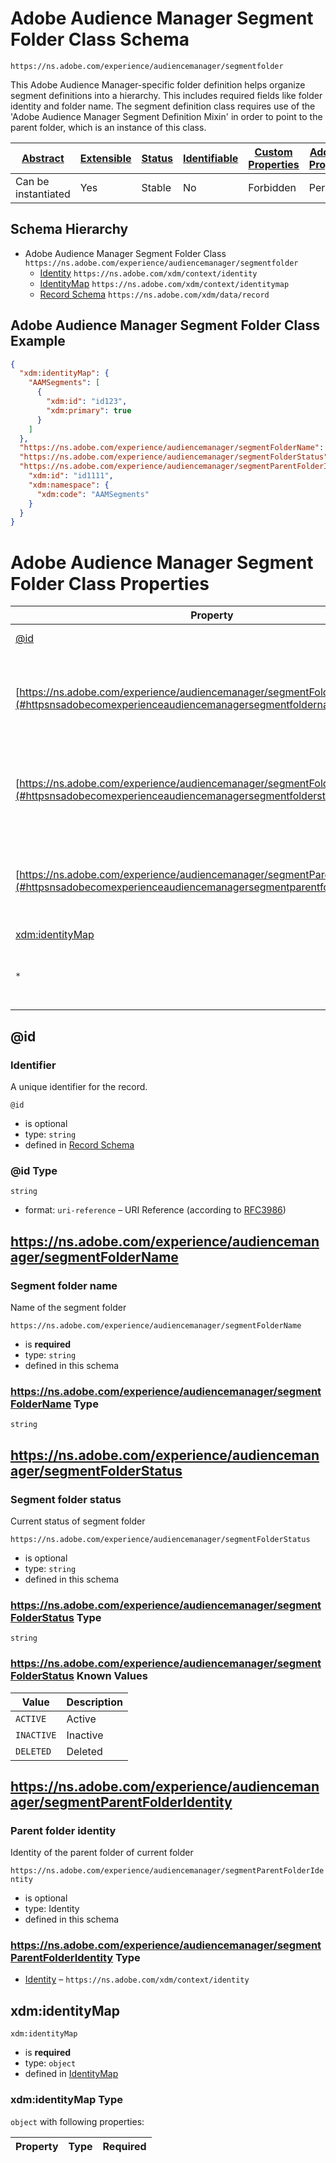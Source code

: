 
# Adobe Audience Manager Segment Folder Class Schema

```
https://ns.adobe.com/experience/audiencemanager/segmentfolder
```

This Adobe Audience Manager-specific folder definition helps organize segment definitions into a hierarchy. This includes required fields like folder identity and folder name. The segment definition class requires use of the 'Adobe Audience Manager Segment Definition Mixin' in order to point to the parent folder, which is an instance of this class.

| [Abstract](../../../../abstract.md) | [Extensible](../../../../extensions.md) | [Status](../../../../status.md) | [Identifiable](../../../../id.md) | [Custom Properties](../../../../extensions.md) | [Additional Properties](../../../../extensions.md) | Defined In |
|-------------------------------------|-----------------------------------------|---------------------------------|-----------------------------------|------------------------------------------------|----------------------------------------------------|------------|
| Can be instantiated | Yes | Stable | No | Forbidden | Permitted | [adobe/experience/audiencemanager/segmentfolder.schema.json](adobe/experience/audiencemanager/segmentfolder.schema.json) |
## Schema Hierarchy

* Adobe Audience Manager Segment Folder Class `https://ns.adobe.com/experience/audiencemanager/segmentfolder`
  * [Identity](../../../datatypes/identity.schema.md) `https://ns.adobe.com/xdm/context/identity`
  * [IdentityMap](../../../mixins/shared/identitymap.schema.md) `https://ns.adobe.com/xdm/context/identitymap`
  * [Record Schema](../../../behaviors/record.schema.md) `https://ns.adobe.com/xdm/data/record`


## Adobe Audience Manager Segment Folder Class Example
```json
{
  "xdm:identityMap": {
    "AAMSegments": [
      {
        "xdm:id": "id123",
        "xdm:primary": true
      }
    ]
  },
  "https://ns.adobe.com/experience/audiencemanager/segmentFolderName": "User Folder",
  "https://ns.adobe.com/experience/audiencemanager/segmentFolderStatus": "ACTIVE",
  "https://ns.adobe.com/experience/audiencemanager/segmentParentFolderIdentity": {
    "xdm:id": "id1111",
    "xdm:namespace": {
      "xdm:code": "AAMSegments"
    }
  }
}
```

# Adobe Audience Manager Segment Folder Class Properties

| Property | Type | Required | Defined by |
|----------|------|----------|------------|
| [@id](#id) | `string` | Optional | [Record Schema](../../../behaviors/record.schema.md#id) |
| [https://ns.adobe.com/experience/audiencemanager/segmentFolderName](#httpsnsadobecomexperienceaudiencemanagersegmentfoldername) | `string` | **Required** | Adobe Audience Manager Segment Folder Class (this schema) |
| [https://ns.adobe.com/experience/audiencemanager/segmentFolderStatus](#httpsnsadobecomexperienceaudiencemanagersegmentfolderstatus) | `string` | Optional | Adobe Audience Manager Segment Folder Class (this schema) |
| [https://ns.adobe.com/experience/audiencemanager/segmentParentFolderIdentity](#httpsnsadobecomexperienceaudiencemanagersegmentparentfolderidentity) | Identity | Optional | Adobe Audience Manager Segment Folder Class (this schema) |
| [xdm:identityMap](#xdmidentitymap) | `object` | **Required** | [IdentityMap](../../../mixins/shared/identitymap.schema.md#xdmidentitymap) |
| `*` | any | Additional | this schema *allows* additional properties |

## @id
### Identifier

A unique identifier for the record.

`@id`
* is optional
* type: `string`
* defined in [Record Schema](../../../behaviors/record.schema.md#id)

### @id Type


`string`
* format: `uri-reference` – URI Reference (according to [RFC3986](https://tools.ietf.org/html/rfc3986))






## https://ns.adobe.com/experience/audiencemanager/segmentFolderName
### Segment folder name

Name of the segment folder

`https://ns.adobe.com/experience/audiencemanager/segmentFolderName`
* is **required**
* type: `string`
* defined in this schema

### https://ns.adobe.com/experience/audiencemanager/segmentFolderName Type


`string`






## https://ns.adobe.com/experience/audiencemanager/segmentFolderStatus
### Segment folder status

Current status of segment folder

`https://ns.adobe.com/experience/audiencemanager/segmentFolderStatus`
* is optional
* type: `string`
* defined in this schema

### https://ns.adobe.com/experience/audiencemanager/segmentFolderStatus Type


`string`



### https://ns.adobe.com/experience/audiencemanager/segmentFolderStatus Known Values
| Value | Description |
|-------|-------------|
| `ACTIVE` | Active |
| `INACTIVE` | Inactive |
| `DELETED` | Deleted |




## https://ns.adobe.com/experience/audiencemanager/segmentParentFolderIdentity
### Parent folder identity

Identity of the parent folder of current folder

`https://ns.adobe.com/experience/audiencemanager/segmentParentFolderIdentity`
* is optional
* type: Identity
* defined in this schema

### https://ns.adobe.com/experience/audiencemanager/segmentParentFolderIdentity Type


* [Identity](../../../datatypes/identity.schema.md) – `https://ns.adobe.com/xdm/context/identity`





## xdm:identityMap


`xdm:identityMap`
* is **required**
* type: `object`
* defined in [IdentityMap](../../../mixins/shared/identitymap.schema.md#xdmidentitymap)

### xdm:identityMap Type


`object` with following properties:


| Property | Type | Required |
|----------|------|----------|





